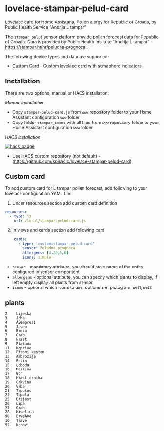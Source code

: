 # lovelace-stampar-pelud-card
Lovelace card for Home Assistana, Pollen alergy for Republic of Croatia, by Public Health Service "Andrija Ĺ tampar"

The `stampar_pelud` sensor platform provide pollen forecast data for Republic of Croatia. Data is provided by
Public Health Institute "Andrija Ĺ tampar"  - https://stampar.hr/hr/peludna-prognoza .

The following device types and data are supported:

- [Custom Card](#custom-card) - Custom lovelace card with semaphore indicators

## Installation

There are two options; manual or HACS installation:

*Manual installation*
- Copy `stamper-pelud-card.js` from `www` repository folder to your Home Assistant configuration `www` folder
- Copy folder `stampar_icons` with all files from `www` repository folder to your Home Assistant configuration `www` folder

*HACS installation*

[![hacs_badge](https://img.shields.io/badge/HACS-Custom-orange.svg)](https://github.com/custom-components/hacs)

- Use HACS custom repository (not default) - (https://github.com/kpisacic/lovelace-stampar-pelud-card)

## Custom card

To add custom card for Ĺ tampar pollen forecast, add following to your lovelace configuration YAML file:

1. Under resources section add custom card definition 

```yaml
resources:
  - type: js
    url: /local/stampar-pelud-card.js
```


2. In views and cards section add following card

```yaml
    cards:
      - type: 'custom:stampar-pelud-card'
        sensor: Peludna prognoza
        allergens: [3,25,5,6]
        icons: simple
```

- `sensor` - mandatory attribute, you should state name of the entity configured in sensor compontent
- `allergens` - optional attribute, you can specify which plants to display, if left empty display all plants from sensor
- `icons` - optional which icons to use, options are: pictogram, set1, set2

## plants

    2    Lijeska     
    3    Joha        
    4    ÄŚempresi    
    5    Jasen       
    6    Breza       
    7    Grab        
    8    Hrast       
    9    Platana     
    11   Koprive     
    12   Pitomi kesten
    13   Ambrozija   
    14   Pelin       
    15   Loboda      
    16   Maslina     
    17   Bor         
    18   Hrast crnika
    19   Crkvina     
    20   Vrba        
    21   Trputac     
    22   Topola      
    25   Brijest     
    26   Lipa        
    27   Orah        
    28   Kiselica    
    90   DrveÄ‡e      
    10   Trave       
    92   Korovi      

